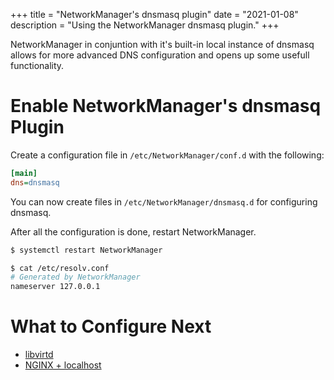 +++
title = "NetworkManager's dnsmasq plugin"
date = "2021-01-08"
description = "Using the NetworkManager dnsmasq plugin."
+++

NetworkManager in conjuntion with it's built-in local instance of dnsmasq allows for more advanced DNS configuration and opens up some usefull functionality.

# Enable NetworkManager's dnsmasq Plugin

Create a configuration file in `/etc/NetworkManager/conf.d` with the following:

```ini
[main]
dns=dnsmasq
```

You can now create files in `/etc/NetworkManager/dnsmasq.d` for configuring dnsmasq.

After all the configuration is done, restart NetworkManager.

```bash
$ systemctl restart NetworkManager

$ cat /etc/resolv.conf
# Generated by NetworkManager
nameserver 127.0.0.1
```

# What to Configure Next

- [libvirtd](../networkmanager-dnsmasq-libvirtd/)
- [NGINX + localhost](../networkmanager-dnsmasq-nginx-localhost/)
